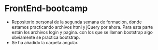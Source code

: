 # FrontEnd-bootcamp

- Repositorio personal de la segunda semana de formación, donde estamos practicando archivos html y jQuery por ahora. Para esta parte están los archivos login y pagina. con los que se llaman bootstrap algo obviamente se practica bootstrap.
- Se ha añadido la carpeta angular.
